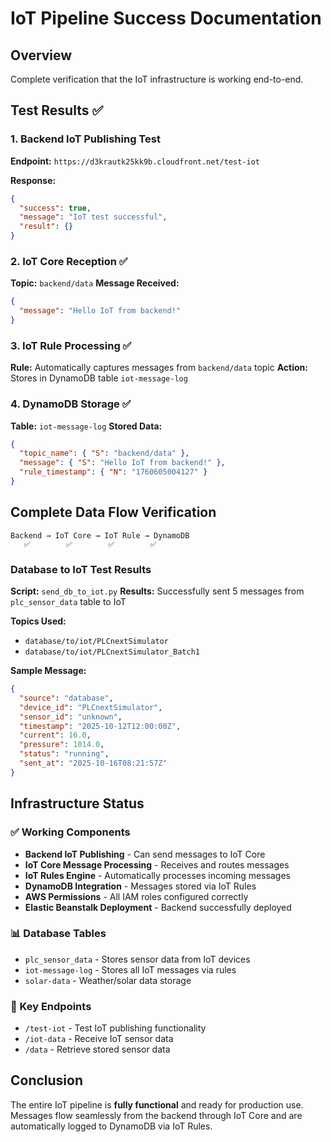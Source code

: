 # IoT Pipeline Success Documentation

## Overview
Complete verification that the IoT infrastructure is working end-to-end.

## Test Results ✅

### 1. Backend IoT Publishing Test
**Endpoint:** `https://d3krautk25kk9b.cloudfront.net/test-iot`

**Response:**
```json
{
  "success": true,
  "message": "IoT test successful",
  "result": {}
}
```

### 2. IoT Core Reception ✅
**Topic:** `backend/data`
**Message Received:**
```json
{
  "message": "Hello IoT from backend!"
}
```

### 3. IoT Rule Processing ✅
**Rule:** Automatically captures messages from `backend/data` topic
**Action:** Stores in DynamoDB table `iot-message-log`

### 4. DynamoDB Storage ✅
**Table:** `iot-message-log`
**Stored Data:**
```json
{
  "topic_name": { "S": "backend/data" },
  "message": { "S": "Hello IoT from backend!" },
  "rule_timestamp": { "N": "1760605004127" }
}
```

## Complete Data Flow Verification

```
Backend → IoT Core → IoT Rule → DynamoDB
   ✅        ✅        ✅        ✅
```

### Database to IoT Test Results
**Script:** `send_db_to_iot.py`
**Results:** Successfully sent 5 messages from `plc_sensor_data` table to IoT

**Topics Used:**
- `database/to/iot/PLCnextSimulator`
- `database/to/iot/PLCnextSimulator_Batch1`

**Sample Message:**
```json
{
  "source": "database",
  "device_id": "PLCnextSimulator",
  "sensor_id": "unknown",
  "timestamp": "2025-10-12T12:00:00Z",
  "current": 16.0,
  "pressure": 1014.0,
  "status": "running",
  "sent_at": "2025-10-16T08:21:57Z"
}
```

## Infrastructure Status

### ✅ Working Components
- **Backend IoT Publishing** - Can send messages to IoT Core
- **IoT Core Message Processing** - Receives and routes messages
- **IoT Rules Engine** - Automatically processes incoming messages
- **DynamoDB Integration** - Messages stored via IoT Rules
- **AWS Permissions** - All IAM roles configured correctly
- **Elastic Beanstalk Deployment** - Backend successfully deployed

### 📊 Database Tables
- `plc_sensor_data` - Stores sensor data from IoT devices
- `iot-message-log` - Stores all IoT messages via rules
- `solar-data` - Weather/solar data storage

### 🔗 Key Endpoints
- `/test-iot` - Test IoT publishing functionality
- `/iot-data` - Receive IoT sensor data
- `/data` - Retrieve stored sensor data

## Conclusion
The entire IoT pipeline is **fully functional** and ready for production use. Messages flow seamlessly from the backend through IoT Core and are automatically logged to DynamoDB via IoT Rules.